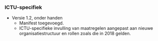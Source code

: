 ### ICTU-specifiek

- Versie 1.2, onder handen
  - Manifest toegevoegd.
  - ICTU-specifieke invulling van maatregelen aangepast aan nieuwe organisatiestructuur en rollen zoals die in 2018 gelden.

